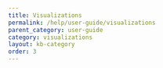 ```yaml
---
title: Visualizations
permalink: /help/user-guide/visualizations
parent_category: user-guide
category: visualizations
layout: kb-category
order: 3
---
```

